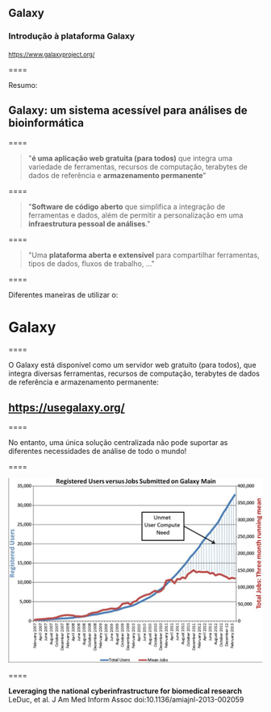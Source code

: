 ## Galaxy

### Introdução à plataforma Galaxy

<small>https://www.galaxyproject.org/</small>

====

Resumo:

## Galaxy: um sistema acessível para análises de bioinformática

====

> "**é uma aplicação web gratuita (para todos)** que integra uma variedade de ferramentas, recursos de computação, terabytes de dados de referência e **armazenamento permanente**"

====

> "**Software de código aberto** que simplifica a integração de ferramentas e dados, além de permitir a personalização em uma **__infraestrutura pessoal de análises__**."

====

> "Uma **plataforma aberta e extensível** para compartilhar ferramentas, tipos de dados, fluxos de trabalho, ..."

====

Diferentes maneiras de utilizar o:

# Galaxy

====

O Galaxy está disponível como um servidor web gratuito (para todos), que integra diversas ferramentas, recursos de computação, terabytes de dados de referência e armazenamento permanente:

## https://usegalaxy.org/

====

No entanto, uma única solução centralizada não pode suportar as diferentes necessidades de análise de todo o mundo!

====

![avatar][avatar]

[avatar]: ../shared/img/usersgalaxy.png

====

**Leveraging the national cyberinfrastructure for biomedical research**
LeDuc, et al. J Am Med Inform Assoc doi:10.1136/amiajnl-2013-002059
